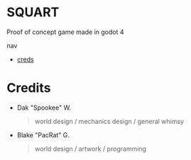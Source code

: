 # SQUART
Proof of concept game made in godot 4

nav
- [creds](#Credits)

# Credits
- Dak "Spookee" W.
  > world design / mechanics design / general whimsy
- Blake "PacRat" G.
  > world design / artwork / programming
